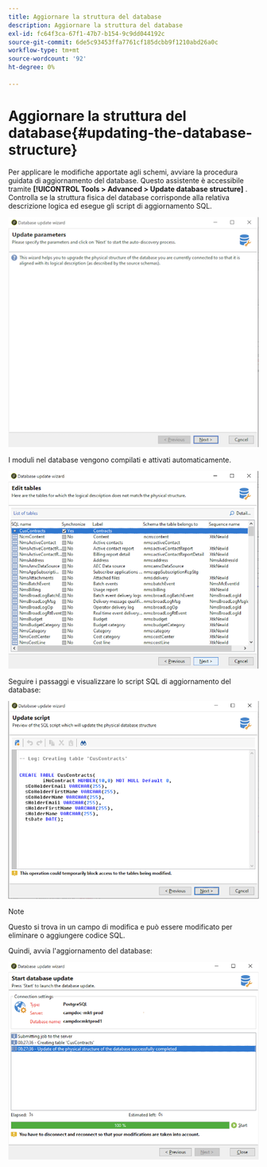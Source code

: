 ```yaml
---
title: Aggiornare la struttura del database
description: Aggiornare la struttura del database
exl-id: fc64f3ca-67f1-47b7-b154-9c9dd044192c
source-git-commit: 6de5c93453ffa7761cf185dcbb9f1210abd26a0c
workflow-type: tm+mt
source-wordcount: '92'
ht-degree: 0%

---
```


# Aggiornare la struttura del database{#updating-the-database-structure}

Per applicare le modifiche apportate agli schemi, avviare la procedura guidata di aggiornamento del database. Questo assistente è accessibile tramite **[!UICONTROL Tools > Advanced > Update database structure]** . Controlla se la struttura fisica del database corrisponde alla relativa descrizione logica ed esegue gli script di aggiornamento SQL.

![](assets/schema_update.png)

I moduli nel database vengono compilati e attivati automaticamente.

![](assets/schema_update_select2.png)

Seguire i passaggi e visualizzare lo script SQL di aggiornamento del database:

![](assets/schema_update2.png)

>[!NOTE]
>
>Questo si trova in un campo di modifica e può essere modificato per eliminare o aggiungere codice SQL.

Quindi, avvia l&#39;aggiornamento del database:

![](assets/schema_update3.png)

